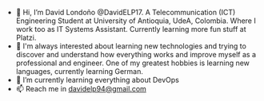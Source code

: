 - 👋 Hi, I’m David Londoño @DavidELP17. A Telecommunication (ICT) Engineering Student at University of Antioquia, UdeA, Colombia. Where I work too as IT Systems Assistant.
Currently learning more fun stuff at Platzi.
- 👀 I'm always interested about learning new technologies and trying to discover and understand how everything works and improve myself as a
professional and engineer. One of my greatest hobbies is learning new languages, currently learning German.
- 🌱 I’m currently learning everything about DevOps
- 📫 Reach me in davidelp94@gmail.com

<!---
DavidELP17/DavidELP17 is a ✨ special ✨ repository because its `README.md` (this file) appears on your GitHub profile.
You can click the Preview link to take a look at your changes.
--->
